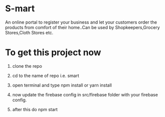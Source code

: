 # S-mart

An online portal to register your business and let your customers order the products from comfort of their home..Can be used by Shopkeepers,Grocery Stores,Cloth Stores etc.


# To get this project now

1. clone the repo

2. cd to the name of repo i.e. smart

3. open terminal and type npm install or yarn install

4. now update the firebase config in src/firebase folder with your firebase config. 

5. after this do npm start
